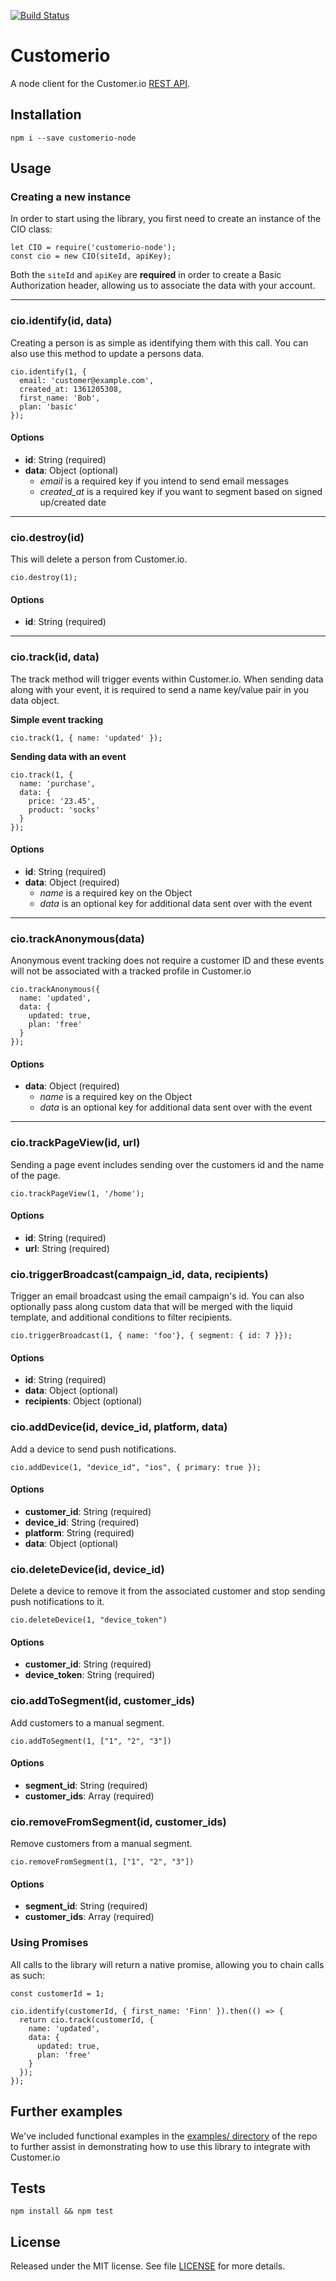 [![Build Status](https://travis-ci.org/customerio/customerio-node.svg)](https://travis-ci.org/customerio/customerio-node)

# Customerio

A node client for the Customer.io [REST API](https://learn.customer.io/api/).

## Installation

```
npm i --save customerio-node
```

## Usage

### Creating a new instance

In order to start using the library, you first need to create an instance of the CIO class:

```
let CIO = require('customerio-node');
const cio = new CIO(siteId, apiKey);
```

Both the `siteId` and `apiKey` are **required** in order to create a Basic Authorization header, allowing us to associate the data with your account.

---

### cio.identify(id, data)

Creating a person is as simple as identifying them with this call. You can also use this method to update a persons data.

```
cio.identify(1, {
  email: 'customer@example.com',
  created_at: 1361205308,
  first_name: 'Bob',
  plan: 'basic'
});
```

#### Options

- **id**: String (required)
- **data**: Object (optional)
  - _email_ is a required key if you intend to send email messages
  - _created\_at_ is a required key if you want to segment based on signed up/created date

---

### cio.destroy(id)

This will delete a person from Customer.io.

```
cio.destroy(1);
```

#### Options

* **id**: String (required)

---

### cio.track(id, data)

The track method will trigger events within Customer.io. When sending data along with your event, it is required to send a name key/value pair in you data object.

**Simple event tracking**

```
cio.track(1, { name: 'updated' });
```

**Sending data with an event**

```
cio.track(1, {
  name: 'purchase',
  data: {
    price: '23.45',
    product: 'socks'
  }
});
```

#### Options

* **id**: String (required)
* **data**: Object (required)
  * _name_ is a required key on the Object
  * _data_ is an optional key for additional data sent over with the event

---

### cio.trackAnonymous(data)

Anonymous event tracking does not require a customer ID and these events will not be associated with a tracked profile in Customer.io

```
cio.trackAnonymous({
  name: 'updated',
  data: {
    updated: true,
    plan: 'free'
  }
});
```

#### Options

* **data**: Object (required)
  * _name_ is a required key on the Object
  * _data_ is an optional key for additional data sent over with the event

---

### cio.trackPageView(id, url)

Sending a page event includes sending over the customers id and the name of the page.

```
cio.trackPageView(1, '/home');
```

#### Options

* **id**: String (required)
* **url**: String (required)

### cio.triggerBroadcast(campaign_id, data, recipients)

Trigger an email broadcast using the email campaign's id. You can also optionally pass along custom data that will be merged with the liquid template, and additional conditions to filter recipients.

```
cio.triggerBroadcast(1, { name: 'foo'}, { segment: { id: 7 }});
```

#### Options

* **id**: String (required)
* **data**: Object (optional)
* **recipients**: Object (optional)

### cio.addDevice(id, device_id, platform, data)
Add a device to send push notifications.

```
cio.addDevice(1, "device_id", "ios", { primary: true });
```

#### Options

* **customer_id**: String (required)
* **device_id**: String (required)
* **platform**: String (required)
* **data**: Object (optional)

### cio.deleteDevice(id, device_id)
Delete a device to remove it from the associated customer and stop sending push notifications to it.

```
cio.deleteDevice(1, "device_token")
```

#### Options

* **customer_id**: String (required)
* **device_token**: String (required)

### cio.addToSegment(id, customer_ids)
Add customers to a manual segment.

```
cio.addToSegment(1, ["1", "2", "3"])
```

#### Options

* **segment_id**: String (required)
* **customer_ids**: Array (required)

### cio.removeFromSegment(id, customer_ids)
Remove customers from a manual segment.

```
cio.removeFromSegment(1, ["1", "2", "3"])
```

#### Options

* **segment_id**: String (required)
* **customer_ids**: Array (required)

### Using Promises

All calls to the library will return a native promise, allowing you to chain calls as such:

```
const customerId = 1;

cio.identify(customerId, { first_name: 'Finn' }).then(() => {
  return cio.track(customerId, {
    name: 'updated',
    data: {
      updated: true,
      plan: 'free'
    }
  });
});
```

## Further examples

We've included functional examples in the [examples/ directory](https://github.com/customerio/customerio-node/tree/master/examples) of the repo to further assist in demonstrating how to use this library to integrate with Customer.io

## Tests

```
npm install && npm test
```

## License

Released under the MIT license. See file [LICENSE](LICENSE) for more details.
